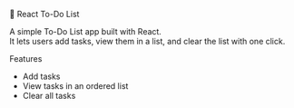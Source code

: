 📝 React To-Do List

A simple To-Do List app built with React.  
It lets users add tasks, view them in a list, and clear the list with one click.

Features
- Add tasks
- View tasks in an ordered list
- Clear all tasks 
 
